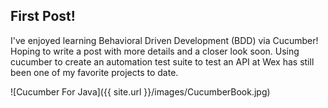 ## First Post!

I've enjoyed learning Behavioral Driven Development (BDD) via Cucumber! Hoping to write a post with more details and a closer look soon. Using cucumber to create an automation test suite to test an API at Wex has still been one of my favorite projects to date.

![Cucumber For Java]({{ site.url }}/images/CucumberBook.jpg)
